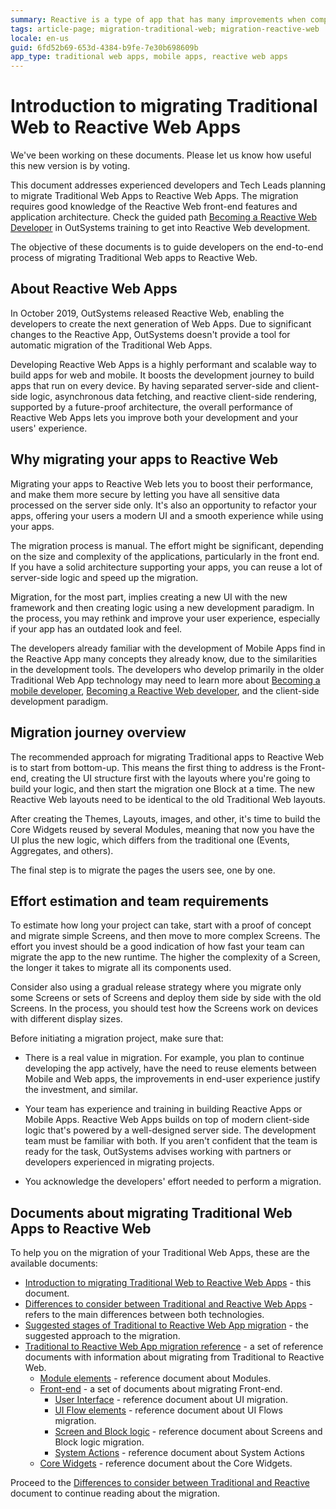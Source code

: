 ```yaml
---
summary: Reactive is a type of app that has many improvements when compared to Traditional App. This document provides introductory notes for developers and leads who are considering migrating old Traditional Apps to Reactive.
tags: article-page; migration-traditional-web; migration-reactive-web
locale: en-us
guid: 6fd52b69-653d-4384-b9fe-7e30b698609b
app_type: traditional web apps, mobile apps, reactive web apps
---
```


# Introduction to migrating Traditional Web to Reactive Web Apps

<div class="info" markdown="1">

We've been working on these documents. Please let us know how useful this new version is by voting.

</div>

<div class="info" markdown="1">

This document addresses experienced developers and Tech Leads planning to migrate Traditional Web Apps to Reactive Web Apps. The migration requires good knowledge of the Reactive Web front-end features and application architecture. Check the guided path [Becoming a Reactive Web Developer](https://www.outsystems.com/learn/paths/18/becoming-a-reactive-web-developer/) in OutSystems training to get into Reactive Web development.

</div>

The objective of these documents is to guide developers on the end-to-end process of migrating Traditional Web apps to Reactive Web.

## About Reactive Web Apps

In October 2019, OutSystems released Reactive Web, enabling the developers to create the next generation of Web Apps. Due to significant changes to the Reactive App, OutSystems doesn't provide a tool for automatic migration of the Traditional Web Apps.

Developing Reactive Web Apps is a highly performant and scalable way to build apps for web and mobile. It boosts the development journey to build apps that run on every device. By having separated server-side and client-side logic, asynchronous data fetching, and reactive client-side rendering, supported by a future-proof architecture, the overall performance of Reactive Web Apps lets you improve both your development and your users' experience.

## Why migrating your apps to Reactive Web

Migrating your apps to Reactive Web lets you to boost their performance, and make them more secure by letting you have all sensitive data processed on the server side only. It's also an opportunity to refactor your apps, offering your users a modern UI and a smooth experience while using your apps. 

The migration process is manual. The effort might be significant, depending on the size and complexity of the applications, particularly in the front end. If you have a solid architecture supporting your apps, you can reuse a lot of server-side logic and speed up the migration.

Migration, for the most part, implies creating a new UI with the new framework and then creating logic using a new development paradigm. In the process, you may rethink and improve your user experience, especially if your app has an outdated look and feel.

The developers already familiar with the development of Mobile Apps find in the Reactive App many concepts they already know, due to the similarities in the development tools. The developers who develop primarily in the older Traditional Web App technology may need to learn more about [Becoming a mobile developer](https://www.outsystems.com/learn/paths/1/becoming-a-mobile-developer/), [Becoming a Reactive Web developer](https://www.outsystems.com/learn/paths/18/becoming-a-reactive-web-developer), and the client-side development paradigm. 

## Migration journey overview

The recommended approach for migrating Traditional apps to Reactive Web is to start from bottom-up. This means the first thing to address is the Front-end, creating the UI structure first with the layouts where you're going to build your logic, and then start the migration one Block at a time. The new Reactive Web layouts need to be identical to the old Traditional Web layouts.

After creating the Themes, Layouts, images, and other, it's time to build the Core Widgets reused by several Modules, meaning that now you have the UI plus the new logic, which differs from the traditional one (Events, Aggregates, and others).

The final step is to migrate the pages the users see, one by one.

## Effort estimation and team requirements

To estimate how long your project can take, start with a proof of concept and migrate simple Screens, and then move to more complex Screens. The effort you invest should be a good indication of how fast your team can migrate the app to the new runtime. The higher the complexity of a Screen, the longer it takes to migrate all its components used.

Consider also using a gradual release strategy where you migrate only some Screens or sets of Screens and deploy them side by side with the old Screens. In the process, you should test how the Screens work on devices with different display sizes. 

Before initiating a migration project, make sure that:

* There is a real value in migration. For example, you plan to continue developing the app actively, have the need to reuse elements between Mobile and Web apps, the improvements in end-user experience justify the investment, and similar.

* Your team has experience and training in building Reactive Apps or Mobile Apps. Reactive Web Apps builds on top of modern client-side logic that's powered by a well-designed server side. The development team must be familiar with both. If you aren't confident that the team is ready for the task, OutSystems advises working with partners or developers experienced in migrating projects.

* You acknowledge the developers' effort needed to perform a migration.

## Documents about migrating Traditional Web Apps to Reactive Web
 
To help you on the migration of your Traditional Web Apps, these are the available documents:

* [Introduction to migrating Traditional Web to Reactive Web Apps](intro.md) - this document.
* [Differences to consider between Traditional and Reactive Web Apps](differences.md) - refers to the main differences between both technologies.
* [Suggested stages of Traditional to Reactive Web App migration](stages.md) - the suggested approach to the migration.
* [Traditional to Reactive Web App migration reference](reference.md) - a set of reference documents with information about migrating from Traditional to Reactive Web.
    * [Module elements](ref-module-elements.md) - reference document about Modules.
    * [Front-end](ref-frontend-intro.md) - a set of documents about migrating Front-end.
        * [User Interface](ref-frontend-ui.md) - reference document about UI migration.
        * [UI Flow elements](ref-frontend-ui-flows.md) - reference document about UI Flows migration.
        * [Screen and Block logic](ref-frontend-screen-and-block.md) - reference document about Screens and Block logic migration.
        * [System Actions](ref-system-actions.md) - reference document about System Actions
    * [Core Widgets](ref-core-widgets.md) - reference document about the Core Widgets.
 
Proceed to the [Differences to consider between Traditional and Reactive](differences.md) document to continue reading about the migration.
